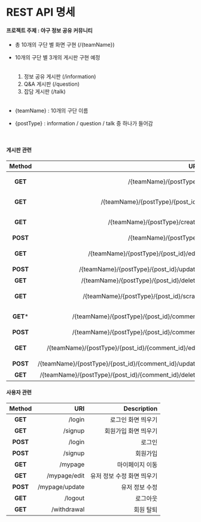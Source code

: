 # REST API 명세
#### 프로젝트 주제 : 야구 정보 공유 커뮤니티

- 총 10개의 구단 별 화면 구현 (/{teamName})
- 10개의 구단 별 3개의 게시판 구현 예정<br><br>
  1. 정보 공유 게시판 (/information)
  2. Q&A 게시판 (/question)
  3. 잡담 게시판 (/talk)
<br><br>

- {teamName} : 10개의 구단 이름
- {postType} : information / question / talk 중 하나가 들어감
<br>

#### 게시판 관련

| Method | URI | Description |
|:------:|----:|------------:|
|**GET**| /{teamName}/{postType}|게시물 목록 조회|
|**GET**| /{teamName}/{postType}/{post_id}|게시물 내용 조회|
|**GET**| /{teamName}/{postType}/create|게시물 생성 화면 띄우기|
|**POST**| /{teamName}/{postType}|게시물 등록|
|**GET**| /{teamName}/{postType}/{post_id}/edit|게시물 수정 화면 띄우기|
|**POST**| /{teamName}/{postType}/{post_id}/update|게시물 수정|
|**GET**| /{teamName}/{postType}/{post_id}/delete|게시물 삭제|
|**GET**| /{teamName}/{postType}/{post_id}/scrap|게시물 스크랩|
|**GET***| /{teamName}/{postType}/{post_id}/comment|댓글 등록 창 띄우기|
|**POST**| /{teamName}/{postType}/{post_id}/comment|댓글 등록|
|**GET**| /{teamName}/{postType}/{post_id}/{comment_id}/edit|댓글 수정 화면 띄우기|
|**POST**| /{teamName}/{postType}/{post_id}/{comment_id}/update|댓글 수정|
|**GET**| /{teamName}/{postType}/{post_id}/{comment_id}/delete|댓글 삭제|

#### 사용자 관련

| Method | URI | Description |
|:------:|----:|------------:|
|**GET**| /login|로그인 화면 띄우기|
|**GET**| /signup|회원가입 화면 띄우기|
|**POST**| /login|로그인|
|**POST**| /signup|회원가입|
|**GET**| /mypage|마이페이지 이동|
|**GET**| /mypage/edit|유저 정보 수정 화면 띄우기|
|**POST**| /mypage/update|유저 정보 수정|
|**GET**| /logout|로그아웃|
|**GET**| /withdrawal|회원 탈퇴|
